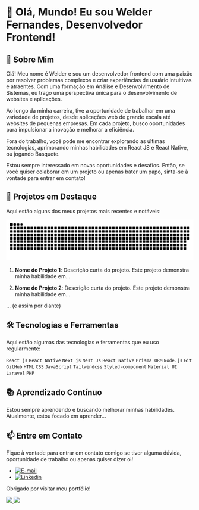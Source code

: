 # 👋 Olá, Mundo! Eu sou Welder Fernandes, Desenvolvedor Frontend!




## 🎯 Sobre Mim

Olá! Meu nome é Welder e sou um desenvolvedor frontend com uma paixão por resolver problemas complexos e criar experiências de usuário intuitivas e atraentes. Com uma formação em Análise e Desenvolvimento de Sistemas, eu trago uma perspectiva única para o desenvolvimento de websites e aplicações.

Ao longo da minha carreira, tive a oportunidade de trabalhar em uma variedade de projetos, desde aplicações web de grande escala até websites de pequenas empresas. Em cada projeto, busco oportunidades para impulsionar a inovação e melhorar a eficiência.

Fora do trabalho, você pode me encontrar explorando as últimas tecnologias, aprimorando minhas habilidades em React JS e React Native, ou jogando Basquete.

Estou sempre interessado em novas oportunidades e desafios. Então, se você quiser colaborar em um projeto ou apenas bater um papo, sinta-se à vontade para entrar em contato!


## 🚀 Projetos em Destaque
Aqui estão alguns dos meus projetos mais recentes e notáveis:
<div> 

  ![Snake animation](https://github.com/welderfernandes/welderfernandes/blob/output/github-contribution-grid-snake.svg)
 
</div>


1. **Nome do Projeto 1**: Descrição curta do projeto. Este projeto demonstra minha habilidade em...

2. **Nome do Projeto 2**: Descrição curta do projeto. Este projeto demonstra minha habilidade em...

... (e assim por diante)

## 🛠️ Tecnologias e Ferramentas

Aqui estão algumas das tecnologias e ferramentas que eu uso regularmente:

`React js` `React Native` `Next js` `Nest Js` `React Native`  `Prisma ORM`  `Node.js` `Git` `GitHub` `HTML` `CSS` `JavaScript`  `Tailwindcss`   `Styled-component`   `Material UI`  `Laravel`   `PHP` 

## 📚 Aprendizado Contínuo

Estou sempre aprendendo e buscando melhorar minhas habilidades. Atualmente, estou focado em aprender...

## 📫 Entre em Contato

Fique à vontade para entrar em contato comigo se tiver alguma dúvida, oportunidade de trabalho ou apenas quiser dizer oi!

* [![E-mail](https://img.shields.io/badge/-Gmail-%23333?style=for-the-badge&logo=gmail&logoColor=white)](mailto:welderx3@gmail.com)
* [![Linkedin](https://img.shields.io/badge/-LinkedIn-%230077B5?style=for-the-badge&logo=linkedin&logoColor=white)](https://www.linkedin.com/in/welder-n-fernandes)

Obrigado por visitar meu portfólio!

<div>
  <a href="https://github.com/welderfernandes">
  <img height="180em" src="https://github-readme-stats.vercel.app/api?username=welderfernandes&show_icons=true&theme=dracula&include_all_commits=true&count_private=true"/>
  <img height="180em" src="https://github-readme-stats.vercel.app/api/top-langs/?username=welderfernandes&layout=compact&langs_count=7&theme=dracula"/>
</div>
